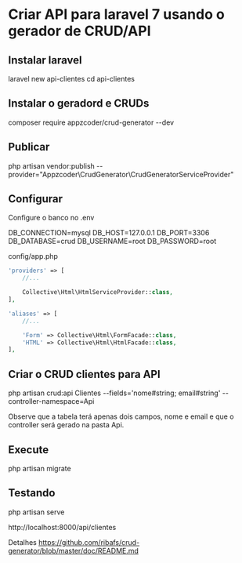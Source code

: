 # Criar API para laravel 7 usando o gerador de CRUD/API

## Instalar laravel
laravel new api-clientes
cd api-clientes

## Instalar o geradord e CRUDs
composer require appzcoder/crud-generator --dev

## Publicar
php artisan vendor:publish --provider="Appzcoder\CrudGenerator\CrudGeneratorServiceProvider"

## Configurar

Configure o banco no .env

DB_CONNECTION=mysql
DB_HOST=127.0.0.1
DB_PORT=3306
DB_DATABASE=crud
DB_USERNAME=root
DB_PASSWORD=root

config/app.php

```php
'providers' => [
    //...

    Collective\Html\HtmlServiceProvider::class,
],

'aliases' => [
    //...

    'Form' => Collective\Html\FormFacade::class,
    'HTML' => Collective\Html\HtmlFacade::class,
],
```

## Criar o CRUD clientes para API

php artisan crud:api Clientes --fields='nome#string; email#string' --controller-namespace=Api

Observe que a tabela terá apenas dois campos, nome e email e que o controller será gerado na pasta Api.

## Execute

php artisan migrate

## Testando

php artisan serve

http://localhost:8000/api/clientes

Detalhes
https://github.com/ribafs/crud-generator/blob/master/doc/README.md


